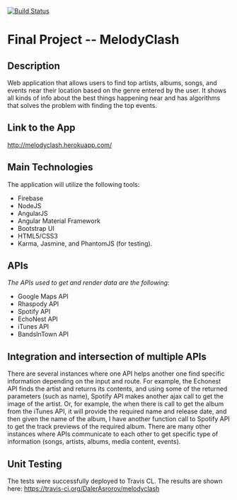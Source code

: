 [![Build Status](https://travis-ci.org/DalerAsrorov/melodyclash.svg)](https://travis-ci.org/DalerAsrorov/melodyclash)


# Final Project -- MelodyClash

## Description
Web application that allows users to find top artists, albums, songs, and events near their location based on the genre entered
by the user. It shows all kinds of info about the best things happening near and has algorithms that solves the problem with
finding the top events.

## Link to the App
http://melodyclash.herokuapp.com/

## Main Technologies
The application will utilize the following tools:
 - Firebase
 - NodeJS
 - AngularJS
 - Angular Material Framework
 - Bootstrap UI
 - HTML5/CSS3
 - Karma, Jasmine, and PhantomJS (for testing).

## APIs
*The APIs used to get and render data are the following:*
  - Google Maps API
  - Rhaspody API
  - Spotify API
  - EchoNest API
  - iTunes API
  - BandsInTown API

## Integration and intersection of multiple APIs
There are several instances where one API helps another one find specific information depending
on the input and route. For example, the Echonest API finds the artist and returns its contents,
and using some of the returned parameters (such as name), Spotify API makes another ajax call
to get the image of the artist. Or, for example, the when there is call to get the album from
the iTunes API, it will provide the required name and release date, and then given the name
of the album, I have another function call to Spotify API to get the track previews of
the required album. There are many other instances where APIs communicate to each other to
get specific type of information (songs, artists, albums, media content, events).

## Unit Testing

The tests were successfully deployed to Travis CL. The results are shown here: https://travis-ci.org/DalerAsrorov/melodyclash  
